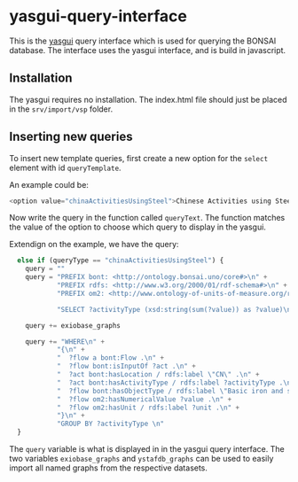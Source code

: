 # yasgui-query-interface

This is the [yasgui](https://triply.cc/docs/yasgui-api) query interface which is used for querying the BONSAI database.
The interface uses the yasgui interface, and is build in javascript.

## Installation

The yasgui requires no installation. The index.html file should just be placed in the `srv/import/vsp` folder.

## Inserting new queries

To insert new template queries, first create a new option for the `select` element with id `queryTemplate`.

An example could be:
```javascript
<option value="chinaActivitiesUsingSteel">Chinese Activities using Steel</option>
```

Now write the query in the function called `queryText`.
The function matches the value of the option to choose which query to display in the yasgui.

Extendign on the example, we have the query:
```javascript
  else if (queryType == "chinaActivitiesUsingSteel") {
    query = ""
    query = "PREFIX bont: <http://ontology.bonsai.uno/core#>\n" +
            "PREFIX rdfs: <http://www.w3.org/2000/01/rdf-schema#>\n" +
            "PREFIX om2: <http://www.ontology-of-units-of-measure.org/resource/om-2/>\n\n" +

            "SELECT ?activityType (xsd:string(sum(?value)) as ?value)\n"

    query += exiobase_graphs

    query += "WHERE\n" +
            "{\n" +
            "  ?flow a bont:Flow .\n" +
            "  ?flow bont:isInputOf ?act .\n" +
            "  ?act bont:hasLocation / rdfs:label \"CN\" .\n" +
            "  ?act bont:hasActivityType / rdfs:label ?activityType .\n" +
            "  ?flow bont:hasObjectType / rdfs:label \"Basic iron and steel and of ferro-alloys and first products thereof\" .\n" +
            "  ?flow om2:hasNumericalValue ?value .\n" +
            "  ?flow om2:hasUnit / rdfs:label ?unit .\n" +
            "}\n" +
            "GROUP BY ?activityType \n"
  }
```

The `query` variable is what is displayed in in the yasgui query interface.
The two variables `exiobase_graphs` and `ystafdb_graphs` can be used to easily import all 
named graphs from the respective datasets. 
